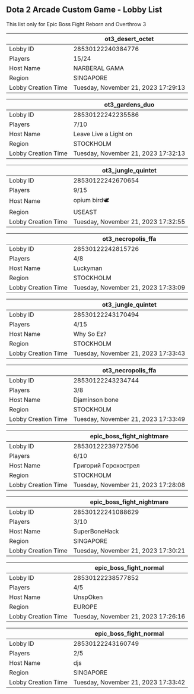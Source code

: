 ## Dota 2 Arcade Custom Game - Lobby List

This list only for Epic Boss Fight Reborn and Overthrow 3

|  | ot3_desert_octet |
| ------ | ------ |
| Lobby ID | 28530122240384776 |
| Players | 15/24 |
| Host Name | NARBERAL GAMA |
| Region | SINGAPORE |
| Lobby Creation Time | Tuesday, November 21, 2023 17:29:13 |


|  | ot3_gardens_duo |
| ------ | ------ |
| Lobby ID | 28530122242235586 |
| Players | 7/10 |
| Host Name | Leave Live a Light on |
| Region | STOCKHOLM |
| Lobby Creation Time | Tuesday, November 21, 2023 17:32:13 |


|  | ot3_jungle_quintet |
| ------ | ------ |
| Lobby ID | 28530122242670654 |
| Players | 9/15 |
| Host Name | opium bird🕊 |
| Region | USEAST |
| Lobby Creation Time | Tuesday, November 21, 2023 17:32:55 |


|  | ot3_necropolis_ffa |
| ------ | ------ |
| Lobby ID | 28530122242815726 |
| Players | 4/8 |
| Host Name | Luckyman |
| Region | STOCKHOLM |
| Lobby Creation Time | Tuesday, November 21, 2023 17:33:09 |


|  | ot3_jungle_quintet |
| ------ | ------ |
| Lobby ID | 28530122243170494 |
| Players | 4/15 |
| Host Name | Why So Ez? |
| Region | STOCKHOLM |
| Lobby Creation Time | Tuesday, November 21, 2023 17:33:43 |


|  | ot3_necropolis_ffa |
| ------ | ------ |
| Lobby ID | 28530122243234744 |
| Players | 3/8 |
| Host Name | Djaminson bone |
| Region | STOCKHOLM |
| Lobby Creation Time | Tuesday, November 21, 2023 17:33:49 |


|  | epic_boss_fight_nightmare |
| ------ | ------ |
| Lobby ID | 28530122239727506 |
| Players | 6/10 |
| Host Name | Гpигopий Гopoxocтpeл |
| Region | STOCKHOLM |
| Lobby Creation Time | Tuesday, November 21, 2023 17:28:08 |


|  | epic_boss_fight_nightmare |
| ------ | ------ |
| Lobby ID | 28530122241088629 |
| Players | 3/10 |
| Host Name | SuperBoneHack |
| Region | SINGAPORE |
| Lobby Creation Time | Tuesday, November 21, 2023 17:30:21 |


|  | epic_boss_fight_normal |
| ------ | ------ |
| Lobby ID | 28530122238577852 |
| Players | 4/5 |
| Host Name | UnspOken |
| Region | EUROPE |
| Lobby Creation Time | Tuesday, November 21, 2023 17:26:16 |


|  | epic_boss_fight_normal |
| ------ | ------ |
| Lobby ID | 28530122243160749 |
| Players | 2/5 |
| Host Name | djs |
| Region | SINGAPORE |
| Lobby Creation Time | Tuesday, November 21, 2023 17:33:42 |


